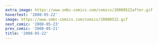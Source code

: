 ```yaml
---
extra_image: https://www.smbc-comics.com/comics/20080522after.gif
hovertext: '2008-05-22'
image: https://www.smbc-comics.com/comics/20080522.gif
next_comic: '2008-05-23'
prev_comic: '2008-05-21'
title: '2008-05-22'
---
```


